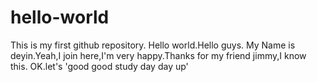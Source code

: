 # hello-world
This is my first github repository.
Hello world.Hello guys.
My Name is deyin.Yeah,I join here,I'm very happy.Thanks for my friend jimmy,I know this.
OK.let's 'good good study day day up'
